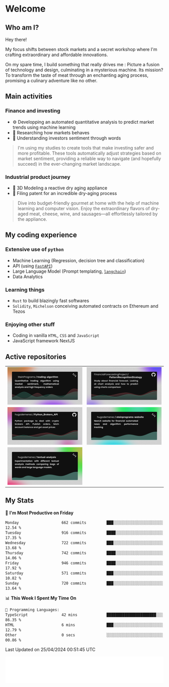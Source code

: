 # Welcome 

## Who am I?

Hey there! 

My focus shifts between stock markets and a secret workshop where I'm crafting extraordinary and affordable innovations. 



On my spare time, I build something that really drives me :
Picture a fusion of technology and design, culminating in a mysterious machine. 
Its mission? To transform the taste of meat through an enchanting aging process, promising a culinary adventure like no other.

## Main activities

### Finance and investing
* ⚙️ Developping an automated quantitative analysis to predict market trends using machine learning
* 📝 Researching how markets behaves
* 🧠 Understanding investors sentiment through words

> I'm using my studies to create tools that make investing safer and more profitable. These tools automatically adjust strategies based on market sentiment, providing a reliable way to navigate (and hopefully succeed) in the ever-changing market landscape.

### Industrial product journey
* 🚀 3D Modeling a reactive dry aging appliance
* 📎 Filing patent for an incredible dry-aging process

> Dive into budget-friendly gourmet at home with the help of machine learning and computer vision. Enjoy the extraordinary flavors of dry-aged meat, cheese, wine, and sausages—all effortlessly tailored by the appliance.

## My coding experience

### Extensive use of `python` 

* Machine Learning (Regression, decision tree and classification)
* API (using [`FastAPI`](https://fastapi.tiangolo.com))
* Large Language Model (Prompt templating, [`langchain`](https://python.langchain.com/docs/get_started/introduction))
* Data Analytics

### Learning things

* `Rust` to build blazingly fast softwares
* `Solidity`, `Michelson` conceiving automated contracts on Ethereum and Tezos

### Enjoying other stuff

* Coding in vanilla `HTML`, `CSS` and `JavaScript` 
* JavaScript framework NextJS
  
## Active repositories
|||
| ------------- | ------------- |
|[![Python Trading Algorithm](assets/base_python_architecture.png)](https://github.com/SteinPrograms/base-python-architecture)|[![Quantitative Prediction](assets/pattern_recognition_strategy.png)](https://github.com/FinancialForecastingProject/PatternRecognitionStrategy.git)|
|[![Broker SDK](assets/python_brokers_api.png)](https://github.com/hugodemenez/Python_Brokers_API)|[![NextJS Website](assets/steinprograms-website.png)](https://github.com/hugodemenez/steinprograms-website)|
|[![Textual](assets/textual-analysis.png)](https://github.com/hugodemenez/textual-analysis)||


## My Stats

<!--START_SECTION:waka-->
📅 **I'm Most Productive on Friday** 

```text
Monday                   662 commits         ███░░░░░░░░░░░░░░░░░░░░░░   12.54 % 
Tuesday                  916 commits         ████░░░░░░░░░░░░░░░░░░░░░   17.35 % 
Wednesday                722 commits         ███░░░░░░░░░░░░░░░░░░░░░░   13.68 % 
Thursday                 742 commits         ████░░░░░░░░░░░░░░░░░░░░░   14.06 % 
Friday                   946 commits         ████░░░░░░░░░░░░░░░░░░░░░   17.92 % 
Saturday                 571 commits         ███░░░░░░░░░░░░░░░░░░░░░░   10.82 % 
Sunday                   720 commits         ███░░░░░░░░░░░░░░░░░░░░░░   13.64 % 
```


📊 **This Week I Spent My Time On** 

```text
💬 Programming Languages: 
TypeScript               42 mins             ██████████████████████░░░   86.35 % 
HTML                     6 mins              ███░░░░░░░░░░░░░░░░░░░░░░   12.79 % 
Other                    0 secs              ░░░░░░░░░░░░░░░░░░░░░░░░░   00.86 % 
```


 Last Updated on 25/04/2024 00:51:45 UTC
<!--END_SECTION:waka-->

![Coding metrics](metrics.plugin.wakatime.svg)
